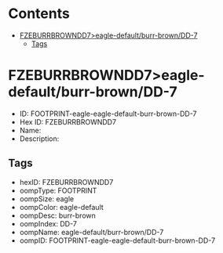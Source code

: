 



Contents
========

* [FZEBURRBROWNDD7>eagle-default/burr-brown/DD-7](#fzeburrbrowndd7eagle-defaultburr-browndd-7)
	* [Tags](#tags)

# FZEBURRBROWNDD7>eagle-default/burr-brown/DD-7

- ID: FOOTPRINT-eagle-eagle-default-burr-brown-DD-7
- Hex ID: FZEBURRBROWNDD7
- Name: 
- Description: 

## Tags

- hexID: FZEBURRBROWNDD7
- oompType: FOOTPRINT
- oompSize: eagle
- oompColor: eagle-default
- oompDesc: burr-brown
- oompIndex: DD-7
- oompName: eagle-default/burr-brown/DD-7
- oompID: FOOTPRINT-eagle-eagle-default-burr-brown-DD-7
